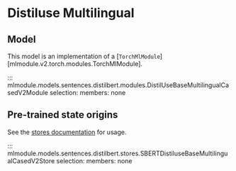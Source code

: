 # Distiluse Multilingual


## Model

This model is an implementation of a [`TorchMlModule`][mlmodule.v2.torch.modules.TorchMlModule].

::: mlmodule.models.sentences.distilbert.modules.DistilUseBaseMultilingualCasedV2Module
    selection:
        members: none


## Pre-trained state origins

See the [stores documentation](../references/stores.md) for usage.

::: mlmodule.models.sentences.distilbert.stores.SBERTDistiluseBaseMultilingualCasedV2Store
    selection:
        members: none

